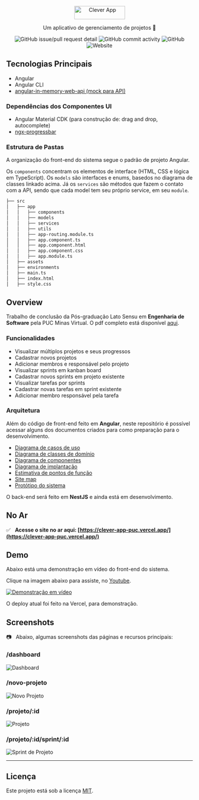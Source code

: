 <p align="center">
  <a href="https://clever-app-puc.vercel.app/">
    <img src="https://github.com/samantafluture/clever-front/blob/main/src/assets/logo.png?raw=true" height="36" width="137" alt="Clever App" />
  </a>
</p>

<p align="center">Um aplicativo de gerenciamento de projetos 🚀 </p>

<div align="center">

![GitHub issue/pull request detail](https://img.shields.io/github/issues/detail/state/samantafluture/clever-front/15?style=for-the-badge)
![GitHub commit activity](https://img.shields.io/github/commit-activity/w/samantafluture/clever-front?style=for-the-badge)
![GitHub](https://img.shields.io/github/license/samantafluture/clever-front?style=for-the-badge)
![Website](https://img.shields.io/website?style=for-the-badge&url=https%3A%2F%2Fclever-app-puc.vercel.app)

</div>

## Tecnologias Principais

- Angular
- Angular CLI
- [angular-in-memory-web-api (mock para API)](https://www.npmjs.com/package/angular-in-memory-web-api)

### Dependências dos Componentes UI 

- Angular Material CDK (para construção de: drag and drop, autocomplete)
- [ngx-progressbar](https://www.npmjs.com/package/ngx-progressbar)

### Estrutura de Pastas

A organização do front-end do sistema segue o padrão de projeto Angular.

Os `components` concentram os elementos de interface (HTML, CSS e lógica em TypeScript). Os `models` são interfaces e enums, basedos no diagrama de classes linkado acima. Já os `services` são métodos que fazem o contato com a API, sendo que cada model tem seu próprio service, em seu `module`.

```bash
├── src
│   ├── app
│   │   ├── components
│   │   ├── models
│   │   ├── services
│   │   ├── utils
│   │   ├── app-routing.module.ts
│   │   ├── app.component.ts
│   │   ├── app.component.html
│   │   ├── app.component.css
│   │   ├── app.module.ts
│   ├── assets
│   ├── environments
│   ├── main.ts
│   ├── index.html
│   ├── style.css
```

## Overview

Trabalho de conclusão da Pós-graduação Lato Sensu em **Engenharia de Software** pela PUC Minas Virtual. O pdf completo está disponível [aqui](https://github.com/samantafluture/clever-front/blob/main/info/clever-app-dissertation.pdf).

### Funcionalidades

- Visualizar múltiplos projetos e seus progressos
- Cadastrar novos projetos
- Adicionar membros e responsável pelo projeto
- Visualizar sprints em kanban board
- Cadastrar novos sprints em projeto existente
- Visualizar tarefas por sprints
- Cadastrar novas tarefas em sprint existente
- Adicionar membro responsável pela tarefa

### Arquitetura

Além do código de front-end feito em **Angular**, neste repositório é possível acessar alguns dos documentos criados para como preparação para o desenvolvimento.

- [Diagrama de casos de uso](https://github.com/samantafluture/clever-front/blob/main/info/uml-diagrams/use-cases.jpeg)
- [Diagrama de classes de domínio](https://github.com/samantafluture/clever-front/blob/main/info/uml-diagrams/domain-classes.jpeg)
- [Diagrama de componentes](https://github.com/samantafluture/clever-front/blob/main/info/uml-diagrams/components.jpeg)
- [Diagrama de implantação](https://github.com/samantafluture/clever-front/blob/main/info/uml-diagrams/implementation.jpeg)
- [Estimativa de pontos de função](https://github.com/samantafluture/clever-front/blob/main/info/function-point.xlsx)
- [Site map](https://github.com/samantafluture/clever-front/blob/main/info/ux-ui-prototypes/site-map.jpg)
- [Protótipo do sistema](https://github.com/samantafluture/clever-front/blob/main/info/ux-ui-prototypes/wireframe-navegation.jpg)

O back-end será feito em **NestJS** e ainda está em desenvolvimento.

## No Ar 

✅ &nbsp; **Acesse o site no ar aqui: [https://clever-app-puc.vercel.app/](https://clever-app-puc.vercel.app/)**

## Demo 

Abaixo está uma demonstração em vídeo do front-end do sistema. 

Clique na imagem abaixo para assiste, no [Youtube](https://www.youtube.com/watch?v=r9gBmMNxyPY).

[![Demonstração em vídeo](https://hostmyimg.s3.amazonaws.com/Screen%20Shot%202021-10-16%20at%2015.24.04.png)](https://www.youtube.com/watch?v=r9gBmMNxyPY)

O deploy atual foi feito na Vercel, para demonstração. 

## Screenshots

📷 &nbsp; Abaixo, algumas screenshots das páginas e recursos principais:

### **/dashboard**

![Dashboard](https://github.com/samantafluture/clever-front/blob/main/info/screenshots/clever-app-dashboard.png?raw=true)

### **/novo-projeto**

![Novo Projeto](https://github.com/samantafluture/clever-front/blob/main/info/screenshots/clever-app-new-project-form.png?raw=true)

### **/projeto/:id**

![Projeto](https://github.com/samantafluture/clever-front/blob/main/info/screenshots/clever-app-view-project.png?raw=true)

### **/projeto/:id/sprint/:id**

![Sprint de Projeto](https://github.com/samantafluture/clever-front/blob/main/info/screenshots/clever-app-view-sprint.png?raw=true)

---

## Licença

Este projeto está sob a licença [MIT](./LICENSE).

